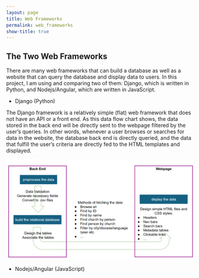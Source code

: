 ```yaml
---
layout: page
title: Web Frameworks
permalink: web_frameworks
show-title: true
---
```


## The Two Web Frameworks

There are many web frameworks that can build a database as well as a website that can query the database and display data to users. In this project, I am using and comparing two of them: Django, which is written in Python, and Nodejs/Angular, which are written in JavaScript. 

- Django (Python)

The Django framework is a relatively simple (flat) web framework that does not have an API or a front end. As this data flow chart shows, the data stored in the back end will be directly sent to the webpage filtered by the user’s queries. In other words, whenever a user browses or searches for data in the website, the database back end is directly queried, and the data that fulfill the user’s criteria are directly fed to the HTML templates and displayed. 

<p align="center">
    <img src="assets/img/django.png" width="700"/>
</p>

- Nodejs/Angular (JavaScript)

